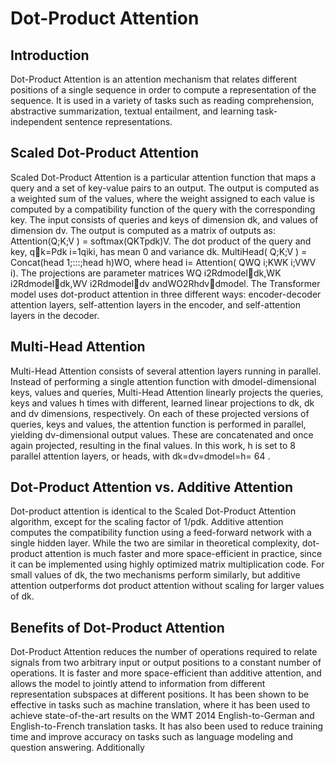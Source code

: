 # Dot-Product Attention


## Introduction
Dot-Product Attention is an attention mechanism that relates different positions of a single sequence in order to compute a representation of the sequence. It is used in a variety of tasks such as reading comprehension, abstractive summarization, textual entailment, and learning task-independent sentence representations.

## Scaled Dot-Product Attention
Scaled Dot-Product Attention is a particular attention function that maps a query and a set of key-value pairs to an output. The output is computed as a weighted sum of the values, where the weight assigned to each value is computed by a compatibility function of the query with the corresponding key. The input consists of queries and keys of dimension dk, and values of dimension dv. The output is computed as a matrix of outputs as: Attention(Q;K;V ) = softmax(QKTpdk)V. The dot product of the query and key, qk=Pdk
i=1qiki, has mean 0 and variance dk. MultiHead( Q;K;V ) = Concat(head 1;:::;head h)WO, where head i= Attention( QWQ
i;KWK
i;VWV
i). The projections are parameter matrices WQ
i2Rdmodeldk,WK
i2Rdmodeldk,WV
i2Rdmodeldv
andWO2Rhdvdmodel. The Transformer model uses dot-product attention in three different ways: encoder-decoder attention layers, self-attention layers in the encoder, and self-attention layers in the decoder.

## Multi-Head Attention
Multi-Head Attention consists of several attention layers running in parallel. Instead of performing a single attention function with dmodel-dimensional keys, values and queries, Multi-Head Attention linearly projects the queries, keys and values h times with different, learned linear projections to dk, dk and dv dimensions, respectively. On each of these projected versions of queries, keys and values, the attention function is performed in parallel, yielding dv-dimensional output values. These are concatenated and once again projected, resulting in the final values. In this work, h is set to 8 parallel attention layers, or heads, with dk=dv=dmodel=h= 64 .

## Dot-Product Attention vs. Additive Attention
Dot-product attention is identical to the Scaled Dot-Product Attention algorithm, except for the scaling factor of 1/pdk. Additive attention computes the compatibility function using a feed-forward network with a single hidden layer. While the two are similar in theoretical complexity, dot-product attention is much faster and more space-efficient in practice, since it can be implemented using highly optimized matrix multiplication code. For small values of dk, the two mechanisms perform similarly, but additive attention outperforms dot product attention without scaling for larger values of dk.

## Benefits of Dot-Product Attention
Dot-Product Attention reduces the number of operations required to relate signals from two arbitrary input or output positions to a constant number of operations. It is faster and more space-efficient than additive attention, and allows the model to jointly attend to information from different representation subspaces at different positions. It has been shown to be effective in tasks such as machine translation, where it has been used to achieve state-of-the-art results on the WMT 2014 English-to-German and English-to-French translation tasks. It has also been used to reduce training time and improve accuracy on tasks such as language modeling and question answering. Additionally